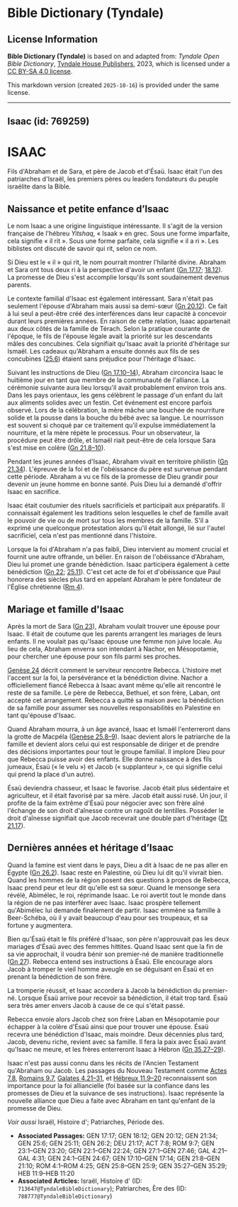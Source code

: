 # Bible Dictionary (Tyndale)

## License Information

**Bible Dictionary (Tyndale)** is based on and adapted from: _Tyndale Open Bible Dictionary_, [Tyndale House Publishers](https://tyndaleopenresources.com/), 2023, which is licensed under a [CC BY-SA 4.0 license](https://creativecommons.org/licenses/by-sa/4.0/legalcode.en).

This markdown version (created `2025-10-16`) is provided under the same license.



--------------------------------

## Isaac (id: 769259)

ISAAC
=====

Fils d'Abraham et de Sara, et père de Jacob et d'Ésaü. Isaac était l'un des patriarches d'Israël, les premiers pères ou leaders fondateurs du peuple israélite dans la Bible.

Naissance et petite enfance d’Isaac
-----------------------------------

Le nom Isaac a une origine linguistique intéressante. Il s'agit de la version française de l'hébreu *Yitshaq*, « Isaak » en grec. Sous une forme imparfaite, cela signifie « il rit ». Sous une forme parfaite, cela signifie « il a ri ». Les biblistes ont discuté de savoir qui rit, selon ce nom.

Si Dieu est le « il » qui rit, le nom pourrait montrer l'hilarité divine. Abraham et Sara ont tous deux ri à la perspective d'avoir un enfant ([Gn 17\.17](https://ref.ly/Gen17:17); [18\.12](https://ref.ly/Gen18:12)). La promesse de Dieu s'est accomplie lorsqu'ils sont soudainement devenus parents.

Le contexte familial d'Isaac est également intéressant. Sara n'était pas seulement l'épouse d'Abraham mais aussi sa demi\-sœur ([Gn 20\.12](https://ref.ly/Gen20:12)). Ce fait à lui seul a peut\-être créé des interférences dans leur capacité à concevoir durant leurs premières années. En raison de cette relation, Isaac appartenait aux deux côtés de la famille de Térach. Selon la pratique courante de l'époque, le fils de l'épouse légale avait la priorité sur les descendants mâles des concubines. Cela signifiait qu'Isaac avait la priorité d'héritage sur Ismaël. Les cadeaux qu'Abraham a ensuite donnés aux fils de ses concubines ([25\.6](https://ref.ly/Gen25:6)) étaient sans préjudice pour l'héritage d'Isaac.

Suivant les instructions de Dieu ([Gn 17\.10–14](https://ref.ly/Gen17:10-Gen17:14)), Abraham circoncira Isaac le huitième jour en tant que membre de la communauté de l'alliance. La cérémonie suivante aura lieu lorsqu'il avait probablement environ trois ans. Dans les pays orientaux, les gens célèbrent le passage d'un enfant du lait aux aliments solides avec un festin. Cet événement est encore parfois observé. Lors de la célébration, la mère mâche une bouchée de nourriture solide et la pousse dans la bouche du bébé avec sa langue. Le nourrisson est souvent si choqué par ce traitement qu'il expulse immédiatement la nourriture, et la mère répète le processus. Pour un observateur, la procédure peut être drôle, et Ismaël riait peut\-être de cela lorsque Sara s'est mise en colère ([Gn 21\.8–10](https://ref.ly/Gen21:8-Gen21:10)).

Pendant les jeunes années d'Isaac, Abraham vivait en territoire philistin ([Gn 21\.34](https://ref.ly/Gen21:34)). L'épreuve de la foi et de l'obéissance du père est survenue pendant cette période. Abraham a vu ce fils de la promesse de Dieu grandir pour devenir un jeune homme en bonne santé. Puis Dieu lui a demandé d'offrir Isaac en sacrifice.

Isaac était coutumier des rituels sacrificiels et participait aux préparatifs. Il connaissait également les traditions selon lesquelles le chef de famille avait le pouvoir de vie ou de mort sur tous les membres de la famille. S'il a exprimé une quelconque protestation alors qu'il était allongé, lié sur l'autel sacrificiel, cela n'est pas mentionné dans l'histoire.

Lorsque la foi d'Abraham n'a pas faibli, Dieu intervient au moment crucial et fournit une autre offrande, un bélier. En raison de l'obéissance d'Abraham, Dieu lui promet une grande bénédiction. Isaac participera également à cette bénédiction ([Gn 22](https://ref.ly/Gen22:1-Gen22:24); [25\.11](https://ref.ly/Gen25:11)). C'est cet acte de foi et d'obéissance que Paul honorera des siècles plus tard en appelant Abraham le père fondateur de l'Église chrétienne ([Rm 4](https://ref.ly/Rom4:1-Rom4:25)).

Mariage et famille d'Isaac
--------------------------

Après la mort de Sara ([Gn 23](https://ref.ly/Gen23:1-Gen23:20)), Abraham voulait trouver une épouse pour Isaac. Il était de coutume que les parents arrangent les mariages de leurs enfants. Il ne voulait pas qu'Isaac épouse une femme non juive locale. Au lieu de cela, Abraham enverra son intendant à Nachor, en Mésopotamie, pour chercher une épouse pour son fils parmi ses proches.

[Genèse 24](https://ref.ly/Gen24:1-Gen24:67) décrit comment le serviteur rencontre Rebecca. L'histoire met l'accent sur la foi, la persévérance et la bénédiction divine. Nachor a officiellement fiancé Rebecca à Isaac avant même qu'elle ait rencontré le reste de sa famille. Le père de Rebecca, Bethuel, et son frère, Laban, ont accepté cet arrangement. Rebecca a quitté sa maison avec la bénédiction de sa famille pour assumer ses nouvelles responsabilités en Palestine en tant qu'épouse d'Isaac.

Quand Abraham mourra, à un âge avancé, Isaac et Ismaël l'enterreront dans la grotte de Macpéla ([Genèse 25\.8–9](https://ref.ly/Gen25:8-Gen25:9)). Isaac devient alors le patriarche de la famille et devient alors celui qui est responsable de diriger et de prendre des décisions importantes pour tout le groupe familial. Il implore Dieu pour que Rebecca puisse avoir des enfants. Elle donne naissance à des fils jumeaux, Ésaü (« le velu ») et Jacob (« supplanteur », ce qui signifie celui qui prend la place d'un autre).

Ésaü deviendra chasseur, et Isaac le favorise. Jacob était plus sédentaire et agriculteur, et il était favorisé par sa mère. Jacob était aussi rusé. Un jour, il profite de la faim extrême d'Ésaü pour négocier avec son frère aîné l'échange de son droit d'aînesse contre un ragoût de lentilles. Posséder le droit d'aînesse signifiait que Jacob recevrait une double part d'héritage ([Dt 21\.17](https://ref.ly/Deut21:17)).

Dernières années et héritage d’Isaac
------------------------------------

Quand la famine est vient dans le pays, Dieu a dit à Isaac de ne pas aller en Égypte ([Gn 26\.2](https://ref.ly/Gen26:2)). Isaac reste en Palestine, où Dieu lui dit qu'il vivrait bien. Quand les hommes de la région posent des questions à propos de Rebecca, Isaac prend peur et leur dit qu'elle est sa sœur. Quand le mensonge sera révélé, Abimélec, le roi, réprimande Isaac. Le roi avertit tout le monde dans la région de ne pas interférer avec Isaac. Isaac prospère tellement qu'Abimélec lui demande finalement de partir. Isaac emmène sa famille à Beer\-Schéba, où il y avait beaucoup d'eau pour ses troupeaux, et sa fortune y augmentera.

Bien qu'Ésaü était le fils préféré d'Isaac, son père n'approuvait pas les deux mariages d'Ésaü avec des femmes hittites. Quand Isaac sent que la fin de sa vie approchait, il voudra bénir son premier\-né de manière traditionnelle ([Gn 27](https://ref.ly/Gen27:1-Gen27:46)). Rebecca entend ses instructions à Ésaü. Elle encourage alors Jacob à tromper le vieil homme aveugle en se déguisant en Ésaü et en prenant la bénédiction de son frère.

La tromperie réussit, et Isaac accordera à Jacob la bénédiction du premier\-né. Lorsque Ésaü arrive pour recevoir sa bénédiction, il était trop tard. Ésaü sera très amer envers Jacob à cause de ce qui s'était passé.

Rebecca envoie alors Jacob chez son frère Laban en Mésopotamie pour échapper à la colère d'Ésaü ainsi que pour trouver une épouse. Ésaü recevra une bénédiction d'Isaac, mais moindre. Deux décennies plus tard, Jacob, devenu riche, revient avec sa famille. Il fera la paix avec Ésaü avant qu'Isaac ne meure, et les frères enterreront Isaac à Hébron ([Gn 35\.27–29](https://ref.ly/Gen35:27-Gen35:29)).

Isaac n'est pas aussi connu dans les récits de l'Ancien Testament qu'Abraham ou Jacob. Les passages du Nouveau Testament comme [Actes 7\.8](https://ref.ly/Acts7:8), [Romains 9\.7](https://ref.ly/Rom9:7), [Galates 4\.21–31](https://ref.ly/Gal4:21-Gal4:31), et [Hébreux 11\.9–20](https://ref.ly/Heb11:9-Heb11:20) reconnaissent son importance pour la foi alliancielle (foi basée sur la confiance dans les promesses de Dieu et la suivance de ses instructions). Isaac représente la nouvelle alliance que Dieu a faite avec Abraham en tant qu'enfant de la promesse de Dieu.

*Voir aussi* Israël, Histoire d'; Patriarches, Période des.

* **Associated Passages:** GEN 17:17; GEN 18:12; GEN 20:12; GEN 21:34; GEN 25:6; GEN 25:11; GEN 26:2; DEU 21:17; ACT 7:8; ROM 9:7; GEN 23:1–GEN 23:20; GEN 22:1–GEN 22:24; GEN 27:1–GEN 27:46; GAL 4:21–GAL 4:31; GEN 24:1–GEN 24:67; GEN 17:10–GEN 17:14; GEN 21:8–GEN 21:10; ROM 4:1–ROM 4:25; GEN 25:8–GEN 25:9; GEN 35:27–GEN 35:29; HEB 11:9–HEB 11:20
* **Associated Articles:** Israël, Histoire d' (ID: `713647@TyndaleBibleDictionary`); Patriarches, Ère des (ID: `788777@TyndaleBibleDictionary`)

